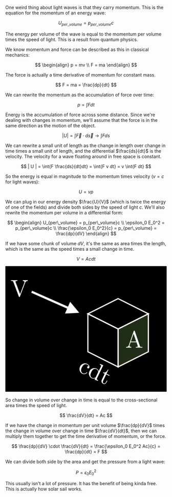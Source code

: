 One weird thing about light waves is that they carry momentum. This is the equation for the momentum of an energy wave:

$$
U_{per\_volume} = p_{per\_volume}c
$$

The energy per volume of the wave is equal to the momentum per volume times the speed of light. This is a result from quantum physics.

We know momentum and force can be described as this in classical mechanics:

$$
\begin{align}
p = mv
\\
F = ma
\end{align}
$$

The force is actually a time derivative of momentum for constant mass. 

$$
F = ma = \frac{dp}{dt}
$$

We can rewrite the momentum as the accumulation of force over time:

$$
p = \int{F dt}
$$

Energy is the accumulation of force across some distance. Since we're dealing with changes in momentum, we'll assume that the force is in the same direction as the motion of the object.

$$
| U | = \int{\vec{F} \cdot d\vec{s}} \rightarrow \int{F ds}
$$

We can rewrite a small unit of length as the change in length over change in time times a small unit of length, and the differential $\frac{ds}{dt}$ is the velocity. The velocity for a wave floating around in free space is constant.

$$
| U | = \int{F \frac{ds}{dt}dt} = \int{F v dt} = v \int{F dt}
$$

So the energy is equal in magnitude to the momentum times velocity ($v = c$ for light waves):

$$
U = vp
$$

We can plug in our energy density $\frac{U}{V}$ (which is twice the energy of one of the fields) and divide both sides by the speed of light $c$. We'll also rewrite the momentum per volume in a differential form:

$$
\begin{align}
U_{per\_volume} = p_{per\_volume}c
\\
\epsilon_0 E_0^2 = p_{per\_volume}c
\\
\frac{\epsilon_0 E_0^2}{c} = p_{per\_volume} = \frac{dp}{dV}
\end{align}
$$

If we have some chunk of volume $dV$, it's the same as area times the length, which is the same as the speed times a small change in time.

$$
V = Acdt
$$

![](../Assets/light-momentum-volume.png)

So change in volume over change in time is equal to the cross-sectional area times the speed of light.

$$
\frac{dV}{dt} = Ac
$$

If we have the change in momentum per unit volume $\frac{dp}{dV}$ times the change in volume over change in time $\frac{dV}{dt}$, then we can multiply them together to get the time derivative of momentum, or the force.

$$
\frac{dp}{dV} \cdot \frac{dV}{dt} = \frac{\epsilon_0 E_0^2 Ac}{c} = \frac{dp}{dt} = F
$$

We can divide both side by the area and get the pressure from a light wave:

$$
P = \epsilon_0 E_0^2
$$

This usually isn't a lot of pressure. It has the benefit of being kinda free. This is actually how solar sail works.
